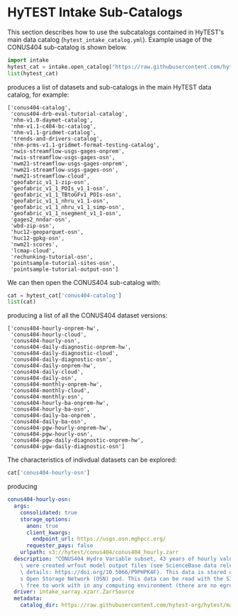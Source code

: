 # HyTEST Intake Sub-Catalogs
This section describes how to use the subcatalogs contained in HyTEST's main data catalog (`hytest_intake_catalog.yml`). Example usage of the CONUS404 sub-catalog is shown below.

```python
import intake
hytest_cat = intake.open_catalog("https://raw.githubusercontent.com/hytest-org/hytest/main/dataset_catalog/hytest_intake_catalog.yml")
list(hytest_cat)
```

produces a list of datasets and sub-catalogs in the main HyTEST data catalog, for example:
```
['conus404-catalog',
 'conus404-drb-eval-tutorial-catalog',
 'nhm-v1.0-daymet-catalog',
 'nhm-v1.1-c404-bc-catalog',
 'nhm-v1.1-gridmet-catalog',
 'trends-and-drivers-catalog',
 'nhm-prms-v1.1-gridmet-format-testing-catalog',
 'nwis-streamflow-usgs-gages-onprem',
 'nwis-streamflow-usgs-gages-osn',
 'nwm21-streamflow-usgs-gages-onprem',
 'nwm21-streamflow-usgs-gages-osn',
 'nwm21-streamflow-cloud',
 'geofabric_v1_1-zip-osn',
 'geofabric_v1_1_POIs_v1_1-osn',
 'geofabric_v1_1_TBtoGFv1_POIs-osn',
 'geofabric_v1_1_nhru_v1_1-osn',
 'geofabric_v1_1_nhru_v1_1_simp-osn',
 'geofabric_v1_1_nsegment_v1_1-osn',
 'gages2_nndar-osn',
 'wbd-zip-osn',
 'huc12-geoparquet-osn',
 'huc12-gpkg-osn',
 'nwm21-scores',
 'lcmap-cloud',
 'rechunking-tutorial-osn',
 'pointsample-tutorial-sites-osn',
 'pointsample-tutorial-output-osn']

```
We can then open the CONUS404 sub-catalog with:
```python
cat = hytest_cat['conus404-catalog']
list(cat)
```
producing a list of all the CONUS404 dataset versions:
```
['conus404-hourly-onprem-hw',
 'conus404-hourly-cloud',
 'conus404-hourly-osn',
 'conus404-daily-diagnostic-onprem-hw',
 'conus404-daily-diagnostic-cloud',
 'conus404-daily-diagnostic-osn',
 'conus404-daily-onprem-hw',
 'conus404-daily-cloud',
 'conus404-daily-osn',
 'conus404-monthly-onprem-hw',
 'conus404-monthly-cloud',
 'conus404-monthly-osn',
 'conus404-hourly-ba-onprem-hw',
 'conus404-hourly-ba-osn',
 'conus404-daily-ba-onprem',
 'conus404-daily-ba-osn',
 'conus404-pgw-hourly-onprem-hw',
 'conus404-pgw-hourly-osn',
 'conus404-pgw-daily-diagnostic-onprem-hw',
 'conus404-pgw-daily-diagnostic-osn']
```

The characteristics of indivdual datasets can be explored:
```python
cat['conus404-hourly-osn']
```
producing
```yaml
conus404-hourly-osn:
  args:
    consolidated: true
    storage_options:
      anon: true
      client_kwargs:
        endpoint_url: https://usgs.osn.mghpcc.org/
      requester_pays: false
    urlpath: s3://hytest/conus404/conus404_hourly.zarr
  description: "CONUS404 Hydro Variable subset, 43 years of hourly values. These files\
    \ were created wrfout model output files (see ScienceBase data release for more\
    \ details: https://doi.org/10.5066/P9PHPK4F). This data is stored on HyTEST\u2019\
    s Open Storage Network (OSN) pod. This data can be read with the S3 API and is\
    \ free to work with in any computing environment (there are no egress fees)."
  driver: intake_xarray.xzarr.ZarrSource
  metadata:
    catalog_dir: https://raw.githubusercontent.com/hytest-org/hytest/main/dataset_catalog/subcatalogs
```
